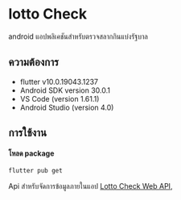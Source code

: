 # lotto Check

 android แอปพลิเคชันสำหรับตรวจสลากกินแบ่งรัฐบาล

ความต้องการ
------------
- flutter v10.0.19043.1237
- Android SDK version 30.0.1
- VS Code (version 1.61.1)
- Android Studio (version 4.0)

การใช้งาน 
------------
#### โหลด package
```sh
flutter pub get
```


Api สำหรับจัดการข้อมูลภายในแอป
[Lotto Check Web API](https://github.com/Nick-Chaiwat/API_lotteryapp),
